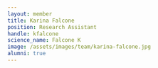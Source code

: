 ```yaml
---
layout: member
title: Karina Falcone
position: Research Assistant
handle: kfalcone
science_name: Falcone K
image: /assets/images/team/karina-falcone.jpg
alumni: true
---
```


